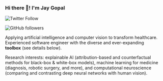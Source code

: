 ### Hi there 👋! I'm Jay Gopal

![Twitter Follow](https://img.shields.io/twitter/follow/JayRGopal?style=social)

![GitHub followers](https://img.shields.io/github/followers/JayRGopal?style=social)

Applying artificial intelligence and computer vision to transform healthcare. Experienced software engineer with the diverse and ever-expanding <strong>toolbox</strong> (see details below).

Research interests: explainable AI (attribution-based and counterfactual methods for black-box & white-box models), machine learning for medicine (diagnosis, robotic surgery, and more), and computational neuroscience (comparing and contrasting deep neural networks with human vision).





<!--
**JayRGopal/JayRGopal** is a ✨ _special_ ✨ repository because its `README.md` (this file) appears on your GitHub profile.

Here are some ideas to get you started:

- 🔭 I’m currently working on ...
- 🌱 I’m currently learning ...
- 👯 I’m looking to collaborate on ...
- 🤔 I’m looking for help with ...
- 💬 Ask me about ...
- 📫 How to reach me: ...
- 😄 Pronouns: ...
- ⚡ Fun fact: ...
-->

